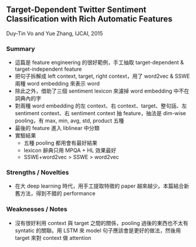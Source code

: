 ## Target-Dependent Twitter Sentiment Classification with Rich Automatic Features

Duy-Tin Vo and Yue Zhang, IJCAI, 2015

### Summary
- 這篇是 feature engineering 的很好範例，手工抽取 target-dependent & target-independent feature
- 把句子拆解成 left context, target, right context，用了 word2vec & SSWE 兩種 word embedding 來表示 word
- 除此之外，借助了三個 sentiment lexicon 來濾掉 word embedding 中不在詞典內的字
- 對兩種 word embedding 的左 context、右 context、target、整句話、左 sentiment context、右 sentiment context 抽 feature，抽法是 dim-wise pooling，有 max, min, avg, std, product 五種
- 最後的 feature 進入 liblinear 中分類
- 實驗結果
    - 五種 pooling 都用會有最好結果
    - lexicon 辭典只用 MPQA + HL 效果最好
    - SSWE+word2vec > SSWE > word2vec

### Strengths / Novelties
- 在大 deep learning 時代，用手工提取特徵的 paper 越來越少。本篇結合新舊方法，得到不錯的 performance

### Weaknesses / Notes
- 沒有很好利用 context 與 target 之間的關係，pooling 過後的東西也不太有 syntatic 的關聯。用 LSTM 來 model 句子應該會是更好的做法，然後用 target 來對 context 做 attention